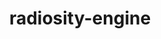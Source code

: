 ---
layout: page
title: radiosity-engine
description: MATLAB, Computer Graphics, Rendering
img: assets/img/projects/radiosity-engine.jpg
importance: 1
category: fun
---